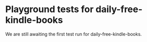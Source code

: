 # Playground tests for daily-free-kindle-books
We are still awaiting the first test run for daily-free-kindle-books.
